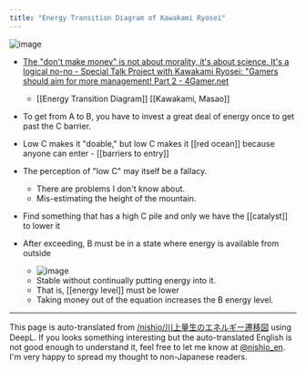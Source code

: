 ```yaml
---
title: "Energy Transition Diagram of Kawakami Ryosei"
---
```


![image](https://gyazo.com/3b9153a9b2726c1c7cd8464bbf7ffc20/thumb/1000)

- [The "don't make money" is not about morality, it's about science. It's a logical no-no - Special Talk Project with Kawakami Ryosei: "Gamers should aim for more management! Part 2 - 4Gamer.net](https://www.4gamer.net/games/000/G000000/20111205001/index_2.html)
    - [[Energy Transition Diagram]]   [[Kawakami, Masao]]

- To get from A to B, you have to invest a great deal of energy once to get past the C barrier.
- Low C makes it "doable," but low C makes it [[red ocean]] because anyone can enter
        - [[barriers to entry]]
- The perception of "low C" may itself be a fallacy.
    - There are problems I don't know about.
    - Mis-estimating the height of the mountain.
- Find something that has a high C pile and only we have the [[catalyst]] to lower it
- After exceeding, B must be in a state where energy is available from outside
    - ![image](https://gyazo.com/a11591ddbc03b4e6c7adcae109e88a9a/thumb/1000)
    - Stable without continually putting energy into it.
    - That is, [[energy level]] must be lower
    - Taking money out of the equation increases the B energy level.

---
This page is auto-translated from [/nishio/川上量生のエネルギー遷移図](https://scrapbox.io/nishio/川上量生のエネルギー遷移図) using DeepL. If you looks something interesting but the auto-translated English is not good enough to understand it, feel free to let me know at [@nishio_en](https://twitter.com/nishio_en). I'm very happy to spread my thought to non-Japanese readers.